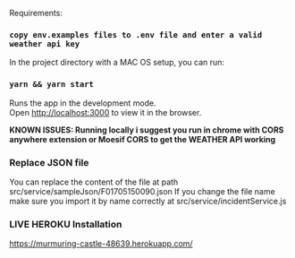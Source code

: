 Requirements:

### `copy env.examples files to .env file and enter a valid weather api key`

In the project directory with a MAC OS setup, you can run:

### `yarn && yarn start`

Runs the app in the development mode.<br />
Open [http://localhost:3000](http://localhost:3000) to view it in the browser.

**KNOWN ISSUES: Running locally i suggest you run in chrome with CORS anywhere extension or Moesif CORS to get the WEATHER API working**

### Replace JSON file

You can replace the content of the file at path src/service/sampleJson/F01705150090.json
If you change the file name make sure you import it by name correctly at src/service/incidentService.js

### LIVE HEROKU Installation

https://murmuring-castle-48639.herokuapp.com/
